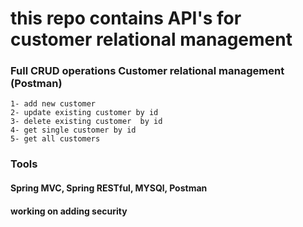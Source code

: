 # this repo contains API's for customer relational management

### Full CRUD operations Customer relational management (Postman)

    1- add new customer
    2- update existing customer by id
    3- delete existing customer  by id
    4- get single customer by id
    5- get all customers
    
    
### Tools
   #### Spring MVC, Spring RESTful, MYSQl, Postman 
    
#### working on adding security 
  
  

